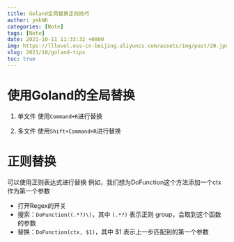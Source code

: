 ```yaml
---
title: Goland全局替换正则技巧
author: ymkNK
categories: [Note]
tags: [Note]
date: 2021-10-11 11:33:32 +0800
img: https://lllovol.oss-cn-beijing.aliyuncs.com/assets/img/post/20.jpeg
slug: 2021/10/goland-tips
toc: true
---
```

# 使用Goland的全局替换
1. 单文件
使用`Command+R`进行替换
   
2. 多文件
使用`Shift+Command+R`进行替换
   
# 正则替换
可以使用正则表达式进行替换
例如，我们想为DoFunction这个方法添加一个ctx作为第一个参数
- 打开Regex的开关
- 搜索：`DoFunction((.*?)\)`，其中 `(.*?)` 表示正则 group，会取到这个函数的参数
- 替换：`DoFunction(ctx, $1)`，其中 $1 表示上一步匹配到的第一个参数